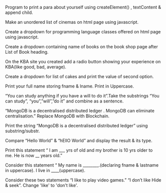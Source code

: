 Program to print a para about yourself using createElement() , textContent & append child.

Make an unordered list of cinemas on html page using javascript.

Create a dropdown for programming language classes  offered on html page using javascript.

Create a dropdown containing name of books on the book shop page after List of Book heading.

On the KBA site you created add a radio button showing your experience on KBA(like good, bad, average). 

Create a dropdown for list of cakes and print the value of second option.

Print your full name storing fname & lname. Print in Uppercase.

“You can study anything if you have a will to do it”.Take the substrings “You can study”, “you”,”will”,”do it” and combine as a sentence.


“MongoDB is a decentralised distributed ledger . MongoDB can eliminate centralisation.”
Replace MongoDB with Blockchain.


Print the string “MongoDB is a decentralised distributed ledger” using substring/substr.





Compare “Hello World” & “hEllO World” and display the result & its type. 



Print this statement
“ I am ___  yrs of old and my brother is 10 yrs older to me. He is now __  years old.”


Consider this statement
“ My name is ________.(declaring fname & lastname in uppercase). I live in ____(uppercase).


Consider these two statements
“I like to play video games.”
“I don’t like Hide & seek”. Change 'like' to 'don't like'.
